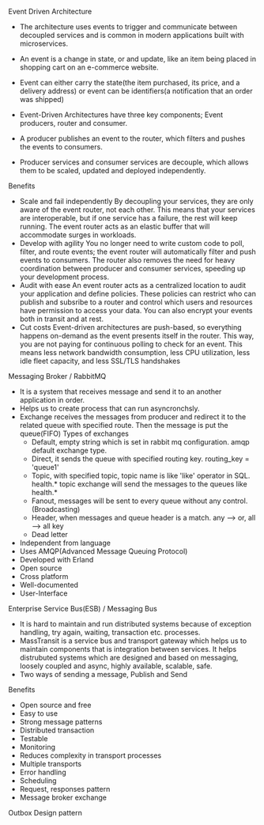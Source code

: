 Event Driven Architecture
- The architecture uses events to trigger and communicate between decoupled services and is common in modern applications built with microservices.
- An event is a change in state, or and update, like an item being placed in shopping cart on an e-commerce website.
- Event can either carry the state(the item purchased, its price, and a delivery address) or event can be identifiers(a notification that an order was shipped)

- Event-Driven Architectures have three key components; Event producers, router and consumer.
- A producer publishes an event to the router, which filters and pushes the events to consumers.
- Producer services and consumer services are decouple, which allows them to be scaled, updated and deployed independently.

Benefits
- Scale and fail independently
	By decoupling your services, they are only aware of the event router, not each other. This means that your services are interoperable,
	but if one service has a failure, the rest will keep running. The event router acts as an elastic buffer that will accommodate surges in workloads.
- Develop with agility
	You no longer need to write custom code to poll, filter, and route events; the event router will automatically filter and push events to consumers.
	The router also removes the need for heavy coordination between producer and consumer services, speeding up your development process.
- Audit with ease
	An event router acts as a centralized location to audit your application and define policies. These policies can restrict who can publish and subsribe to a router and
	control which users and resources have permission to access your data. You can also encrypt your events both in transit and at rest.
- Cut costs
	Event-driven architectures are push-based, so everything happens on-demand as the event presents itself in the router.
	This way, you are not paying for continuous polling to check for an event. This means less network bandwidth consumption, 
	less CPU utilization, less idle fleet capacity, and less SSL/TLS handshakes

Messaging Broker / RabbitMQ
- It is a system that receives message and send it to an another application in order.
- Helps us to create process that can run asyncronchsly.
- Exchange receives the messages from producer and redirect it to the related queue with specified route. Then the message is put the queue(FIFO)
	Types of exchanges
	- Default, empty string which is set in rabbit mq configuration. amqp default exchange type.
	- Direct, it sends the queue with specified routing key. routing_key = 'queue1'
	- Topic, with specified topic, topic name is like 'like' operator in SQL. health.* topic exchange will send the messages to the queues like health.*
	- Fanout, messages will be sent to every queue without any control. (Broadcasting)
	- Header, when messages and queue header is a match. any --> or, all --> all key
	- Dead letter
- Independent from language
- Uses AMQP(Advanced Message Queuing Protocol)
- Developed with Erland
- Open source
- Cross platform
- Well-documented
- User-Interface

Enterprise Service Bus(ESB) / Messaging Bus
- It is hard to maintain and run distributed systems because of exception handling, try again, waiting, transaction etc. processes.
- MassTransit is a service bus and transport gateway which helps us to maintain components that is integration between services.
  It helps distrubuted systems which are designed and based on messaging, loosely coupled and async, highly available, scalable, safe.
- Two ways of sending a message, Publish and Send
 
Benefits
- Open source and free
- Easy to use
- Strong message patterns
- Distributed transaction
- Testable
- Monitoring
- Reduces complexity in transport processes
- Multiple transports
- Error handling
- Scheduling
- Request, responses pattern
- Message broker exchange

Outbox Design pattern

